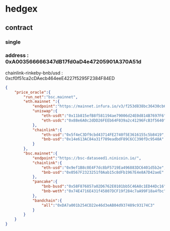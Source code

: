 # hedgex
## contract
### single
### address : 0xA003566666347dB17fd0aD4e47205901A370A51d

chainlink-rinkeby-bnb/usd : 0xcf0f51ca2cDAecb464eeE4227f5295F2384F84ED

```json
{
	"price_oracle":{
		"run_net":"bsc.mainnet",
		"eth.mainnet ":{
			"endpoint":"https://mainnet.infura.io/v3/f253d838bc36430cb6c762cfda19ecaa",
			"uniswap":{
				"eth-usdt":"0x11b815efB8f581194ae79006d24E0d814B7697F6",
				"eth-usdc":"0x88e6A0c2dDD26FEEb64F039a2c41296FcB3f5640"
			},
			"chainlink":{
				"eth-usd":"0x5f4eC3Df9cbd43714FE2740f5E3616155c5b8419",
				"bnb-usd":"0x14e613AC84a31f709eadbdF89C6CC390fDc9540A"
			}
		},
		"bsc.mainnet":{
			"endpoint":"https://bsc-dataseed1.ninicoin.io/",
			"chainlink":{
				"eth-usd":"0x9ef1B8c0E4F7dc8bF5719Ea496883DC6401d5b2e",
				"bnb-usd":"0x0567F2323251f0Aab15c8dFb1967E4e8A7D42aeE"
			},
			"pancake":{
				"bnb-busd":"0x58F876857a02D6762E0101bb5C46A8c1ED44Dc16",
                "bnb-weth":"0x74E4716E431f45807DCF19f284c7aA99F18a4fbc"
			},
			"bandchain":{
				"all":"0xDA7a001b254CD22e46d3eAB04d937489c93174C3"
			}
		}
	}
}
```

